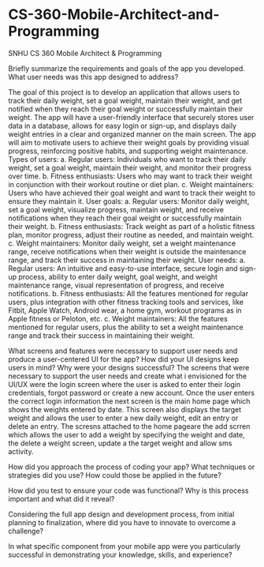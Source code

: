 # CS-360-Mobile-Architect-and-Programming
SNHU CS 360 Mobile Architect &amp; Programming

Briefly summarize the requirements and goals of the app you developed. What user needs was this app designed to address?

The goal of this project is to develop an application that allows users to track their daily weight, set a goal weight, maintain their weight, and get notified when they reach their goal weight or successfully maintain their weight. The app will have a user-friendly interface that securely stores user data in a database, allows for easy login or sign-up, and displays daily weight entries in a clear and organized manner on the main screen. The app will aim to motivate users to achieve their weight goals by providing visual progress, reinforcing positive habits, and supporting weight maintenance. 
Types of users: 
a. Regular users: Individuals who want to track their daily weight, set a goal weight, maintain their weight, and monitor their progress over time. 
b. Fitness enthusiasts: Users who may want to track their weight in conjunction with their workout routine or diet plan. 
c. Weight maintainers: Users who have achieved their goal weight and want to track their weight to ensure they maintain it.
User goals: 
a. Regular users: Monitor daily weight, set a goal weight, visualize progress, maintain weight, and receive notifications when they reach their goal weight or successfully maintain their weight. 
b. Fitness enthusiasts: Track weight as part of a holistic fitness plan, monitor progress, adjust their routine as needed, and maintain weight. 
c. Weight maintainers: Monitor daily weight, set a weight maintenance range, receive notifications when their weight is outside the maintenance range, and track their success in maintaining their weight.
User needs:
a. Regular users: An intuitive and easy-to-use interface, secure login and sign-up process, ability to enter daily weight, goal weight, and weight maintenance range, visual representation of progress, and receive notifications. 
b. Fitness enthusiasts: All the features mentioned for regular users, plus integration with other fitness tracking tools and services, like Fitbit, Apple Watch, Android wear, a home gym, workout programs as in Apple fitness or Peloton, etc.
c. Weight maintainers: All the features mentioned for regular users, plus the ability to set a weight maintenance range and track their success in maintaining their weight.


What screens and features were necessary to support user needs and produce a user-centered UI for the app? How did your UI designs keep users in mind? Why were your designs successful?
The screens that were necessary to support the user needs and create what i envisioned for the UI/UX were the login screen where the user is asked to enter their login credentials, forgot password or create a new account. Once the user enters the correct login information the next screen is the main home page which shows the weights entered by date. This screen also displays the target weight and allows the user to enter a new daily weight, edit an entry or delete an entry. The scresns attached to the home pageare the add scrren which allows the user to add a weight by specifying the weight and date, the delete a weight screen, update a the target weight and allow sms activity.  

How did you approach the process of coding your app? What techniques or strategies did you use? How could those be applied in the future?


How did you test to ensure your code was functional? Why is this process important and what did it reveal?


Considering the full app design and development process, from initial planning to finalization, where did you have to innovate to overcome a challenge?


In what specific component from your mobile app were you particularly successful in demonstrating your knowledge, skills, and experience?


